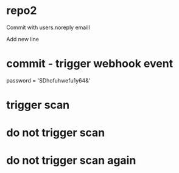 # repo2

Commit with users.noreply emaill

Add new line
# commit - trigger webhook event

password = 'SDhofuhwefu1y64&'

# trigger scan
# do not trigger scan
# do not trigger scan again
